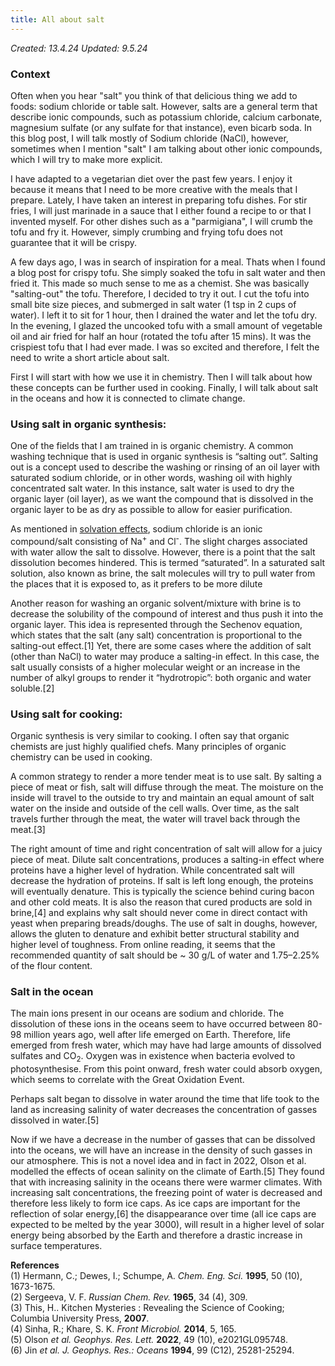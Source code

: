 ```yaml
---
title: All about salt
---
```


*Created: 13.4.24*
*Updated: 9.5.24*

### Context
Often when you hear "salt" you think of that delicious thing we add to foods: sodium chloride or table salt. However, salts are a general term that describe ionic compounds, such as potassium chloride, calcium carbonate, magnesium sulfate (or any sulfate for that instance), even bicarb soda. In this blog post, I will talk mostly of Sodium chloride (NaCl), however, sometimes when I mention "salt" I am talking about other ionic compounds, which I will try to make more explicit. 

I have adapted to a vegetarian diet over the past few years. I enjoy it because it means that I need to be more creative with the meals that I prepare. Lately, I have taken an interest in preparing tofu dishes. For stir fries, I will just marinade in a sauce that I either found a recipe to or that I invented myself. For other dishes such as a "parmigiana", I will crumb the tofu and fry it. However, simply crumbing and frying tofu does not guarantee that it will be crispy. 

A few days ago, I was in search of inspiration for a meal. Thats when I found a blog post for crispy tofu. She simply soaked the tofu in salt water and then fried it. This made so much sense to me as a chemist. She was basically "salting-out" the tofu. Therefore, I decided to try it out. I cut the tofu into small bite size pieces, and submerged in salt water (1 tsp in 2 cups of water). I left it to sit for 1 hour, then I drained the water and let the tofu dry. In the evening, I glazed the uncooked tofu with a small amount of vegetable oil and air fried for half an hour (rotated the tofu after 15 mins). It was the crispiest tofu that I had ever made. I was so excited and therefore, I felt the need to write a short article about salt. 

First I will start with how we use it in chemistry. Then I will talk about how these concepts can be further used in cooking. Finally, I will talk about salt in the oceans and how it is connected to climate change. 

### Using salt in organic synthesis:
One of the fields that I am trained in is organic chemistry. A common washing technique that is used in organic synthesis is “salting out”. Salting out is a concept used to describe the washing or rinsing of an oil layer with saturated sodium chloride, or in other words, washing oil with highly concentrated salt water. In this instance, salt water is used to dry the organic layer (oil layer), as we want the compound that is dissolved in the organic layer to be as dry as possible to allow for easier purification. 

As mentioned in [solvation effects](./polymer-science/solvation.md), sodium chloride is an ionic compound/salt consisting of Na<sup>+</sup> and Cl<sup>-</sup>. The slight charges associated with water allow the salt to dissolve. However, there is a point that the salt dissolution becomes hindered. This is termed “saturated”. In a saturated salt solution, also known as brine, the salt molecules will try to pull water from the places that it is exposed to, as it prefers to be more dilute

Another reason for washing an organic solvent/mixture with brine is to decrease the solubility of the compound of interest and thus push it into the organic layer. This idea is represented through the Sechenov equation, which states that the salt (any salt) concentration is proportional to the salting-out effect.[1] Yet, there are some cases where the addition of salt (other than NaCl) to water may produce a salting-in effect. In this case, the salt usually consists of a higher molecular weight or an increase in the number of alkyl groups to render it “hydrotropic”: both organic and water soluble.[2]

### Using salt for cooking:
Organic synthesis is very similar to cooking. I often say that organic chemists are just highly qualified chefs. Many principles of organic chemistry can be used in cooking. 

A common strategy to render a more tender meat is to use salt. By salting a piece of meat or fish, salt will diffuse through the meat. The moisture on the inside will travel to the outside to try and maintain an equal amount of salt water on the inside and outside of the cell walls. Over time, as the salt travels further through the meat, the water will travel back through the meat.[3]

The right amount of time and right concentration of salt will allow for a juicy piece of meat. Dilute salt concentrations, produces a salting-in effect where proteins have a higher level of hydration. While concentrated salt will decrease the hydration of proteins. If salt is left long enough, the proteins will eventually denature. This is typically the science behind curing bacon and other cold meats. It is also the reason that cured products are sold in brine,[4] and explains why salt should never come in direct contact with yeast when preparing breads/doughs. The use of salt in doughs, however, allows the gluten to denature and exhibit better structural stability and higher level of toughness. From online reading, it seems that the recommended quantity of salt should be ~ 30 g/L of water and 1.75–2.25% of the flour content. 

### Salt in the ocean
The main ions present in our oceans are sodium and chloride. The dissolution of these ions in the oceans seem to have occurred between 80-98 million years ago, well after life emerged on Earth. Therefore, life emerged from fresh water, which may have had large amounts of dissolved sulfates and CO<sub>2</sub>. Oxygen was in existence when bacteria evolved to photosynthesise. From this point onward, fresh water could absorb oxygen, which seems to correlate with the Great Oxidation Event.

Perhaps salt began to dissolve in water around the time that life took to the land as increasing salinity of water decreases the concentration of gasses dissolved in water.[5]

Now if we have a decrease in the number of gasses that can be dissolved into the oceans, we will have an increase in the density of such gasses in our atmosphere. This is not a novel idea and in fact in 2022, Olson et al. modelled the effects of ocean salinity on the climate of Earth.[5] They found that with increasing salinity in the oceans there were warmer climates. With increasing salt concentrations, the freezing point of water is decreased and therefore less likely to form ice caps. As ice caps are important for the reflection of solar energy,[6] the disappearance over time (all ice caps are expected to be melted by the year 3000), will result in a higher level of solar energy being absorbed by the Earth and therefore a drastic increase in surface temperatures. 


**References** <br/>
(1) Hermann, C.; Dewes, I.; Schumpe, A. *Chem. Eng. Sci.* **1995**, 50 (10), 1673-1675. <br/>
(2) Sergeeva, V. F. *Russian Chem. Rev.* **1965**, 34 (4), 309.<br/>
(3) This, H.. Kitchen Mysteries : Revealing the Science of Cooking; Columbia University Press, **2007**.<br/>
(4) Sinha, R.; Khare, S. K. *Front Microbiol.* **2014**, 5, 165.<br/>
(5) Olson *et al.* *Geophys. Res. Lett.* **2022**, 49 (10), e2021GL095748.<br/>
(6) Jin *et al. J. Geophys. Res.: Oceans* **1994**, 99 (C12), 25281-25294.

